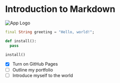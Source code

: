 # Introduction to Markdown

![App Logo](https://res.cloudinary.com/dlt8uhue0/image/upload/v1759781211/appstore_r9ankw.png)

``` dart
final String greeting = "Hello, world!";
```

``` python
def install():
  pass

install()
```
- [x] Turn on GitHub Pages
- [ ] Outline my portfolio
- [ ] Introduce myself to the world
